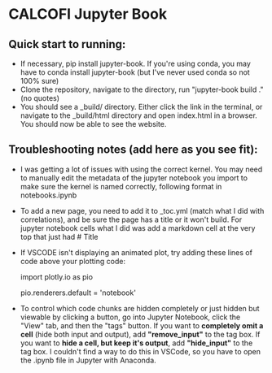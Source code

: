 # CALCOFI Jupyter Book

## Quick start to running: 
- If necessary, pip install jupyter-book. If you're using conda, you may have to conda install jupyter-book (but I've never used conda so not 100% sure)
- Clone the repository, navigate to the directory, run "jupyter-book build ." (no quotes)
- You should see a _build/ directory. Either click the link in the terminal, or navigate to the _build/html directory and open index.html in a browser. You should now be able to see the website.

## Troubleshooting notes (add here as you see fit):
- I was getting a lot of issues with using the correct kernel. You may need to manually edit the metadata of the jupyter notebook you import to make sure the kernel is named correctly, following format in notebooks.ipynb
- To add a new page, you need to add it to _toc.yml (match what I did with correlations), and be sure the page has a title or it won't build. For jupyter notebook cells what I did was add a markdown cell at the very top that just had # Title
- If VSCODE isn't displaying an animated plot, try adding these lines of code above your plotting code:

    import plotly.io as pio
    
    pio.renderers.default = 'notebook'

- To control which code chunks are hidden completely or just hidden but viewable by clicking a button, go into Jupyter Notebook, click the "View" tab, and then the "tags" button. If you want to **completely omit a cell** (hide both input and output), add **"remove_input"** to the tag box. If you want to **hide a cell, but keep it's output**, add **"hide_input"** to the tag box. I couldn't find a way to do this in VSCode, so you have to open the .ipynb file in Jupyter with Anaconda.

